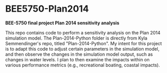 # BEE5750-Plan2014
**BEE-5750 final project Plan 2014 sensitivity analysis**

This repo contains code to perform a sensitivity analysis on the Plan 2014 simulation model. The Plan-2014-Python folder is directly from Kyla Semmendinger's repo, titled "Plan-2014-Python". My intent for this project is to adapt this code to adjust certain parameters in the simulation model, and then observe the changes in the simulation model output, such as changes in water levels. I plan to then examine the impacts within on various performance metrics (e.g., recreational boating, coastal impacts). 
